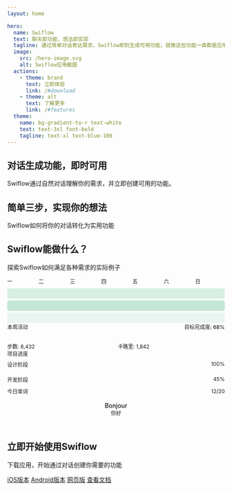 ```yaml
---
layout: home

hero:
  name: Swiflow
  text: 聊天即功能，想法即实现
  tagline: 通过简单对话表达需求，Swiflow即刻生成可用功能，就像这些功能一直都是应用的一部分。
  image:
    src: /hero-image.svg
    alt: Swiflow应用截图
  actions:
    - theme: brand
      text: 立即体验
      link: /#download
    - theme: alt
      text: 了解更多
      link: /#features
  theme:
    name: bg-gradient-to-r text-white
    text: text-3xl font-bold
    tagline: text-xl text-blue-100
---
```


<div class="feature-section" id="features">
  <div class="feature-container">
    <h2 class="section-title">对话生成功能，即时可用</h2>
    <p class="section-description">Swiflow通过自然对话理解你的需求，并立即创建可用的功能。</p>
    <div class="feature-grid">
      <FeatureCard 
        title="自然对话" 
        description="用自然语言表达你的需求，无需学习复杂的命令或语法。">
        <template #icon>
          <svg xmlns="http://www.w3.org/2000/svg" width="24" height="24" viewBox="0 0 24 24" fill="none" stroke="currentColor" stroke-width="2" stroke-linecap="round" stroke-linejoin="round">
            <path d="M21 15a2 2 0 0 1-2 2H7l-4 4V5a2 2 0 0 1 2-2h14a2 2 0 0 1 2 2z"></path>
          </svg>
        </template>
      </FeatureCard>
      <FeatureCard 
        title="即时生成" 
        description="几秒钟内生成功能，无需等待开发或更新。">
        <template #icon>
          <svg xmlns="http://www.w3.org/2000/svg" width="24" height="24" viewBox="0 0 24 24" fill="none" stroke="currentColor" stroke-width="2" stroke-linecap="round" stroke-linejoin="round">
            <polygon points="13 2 3 14 12 14 11 22 21 10 12 10 13 2"></polygon>
          </svg>
        </template>
      </FeatureCard>
      <FeatureCard 
        title="无缝集成" 
        description="生成的功能与应用完美融合，就像它一直都是应用的一部分。">
        <template #icon>
          <svg xmlns="http://www.w3.org/2000/svg" width="24" height="24" viewBox="0 0 24 24" fill="none" stroke="currentColor" stroke-width="2" stroke-linecap="round" stroke-linejoin="round">
            <path d="M2 17h2v.5H3v1h1v.5H2v1h3v-4H2v1zm3-8h1V4H2v1h2v4zm-1 3h1.8L2 15.1v.9h3v-1H3.2L6 10.9V10H3v1zm5-6v2h2V6H9v2h2v2h1V9h2V7h-2V5h-1v2h-2zM17 14h-1v3h-2v1h5v-1h-2v-3zm-1-4h2v.5h-1v1h1v.5h-2v1h3v-4h-3v1z"></path>
          </svg>
        </template>
      </FeatureCard>
      <FeatureCard 
        title="个性化定制" 
        description="根据你的具体需求定制功能，而不是使用通用解决方案。">
        <template #icon>
          <svg xmlns="http://www.w3.org/2000/svg" width="24" height="24" viewBox="0 0 24 24" fill="none" stroke="currentColor" stroke-width="2" stroke-linecap="round" stroke-linejoin="round">
            <path d="M19.439 7.85c-.049.322.059.648.289.878l1.568 1.568c.47.47.706 1.087.706 1.704s-.235 1.233-.706 1.704l-1.611 1.611a.98.98 0 0 1-.837.276c-.47-.07-.802-.48-.743-.95l.09-.706c.071-.564-.224-1.105-.743-1.337a1.009 1.009 0 0 0-1.337.743l-.289 2.2c-.070.471.224 1.105.743 1.337.413.177.882.12 1.244-.09l1.292-1.293c1.881-1.881 2.83-4.398 2.83-6.913 0-2.515-.949-5.033-2.83-6.913l-1.292-1.293a1.008 1.008 0 0 0-1.244-.09c-.519.232-.813.866-.743-1.337l.289 2.2c.07.47.48.8.949.742.471-.07.802-.48.743-.95l-.09-.705a.979.979 0 0 1 .277-.837l1.611-1.611a2.407 2.407 0 0 1 1.704-.706 2.407 2.407 0 0 1 1.704.706l1.568 1.568c.23.23.338.556.289.878z"></path>
            <path d="M7.304 11.282a1.009 1.009 0 0 0 1.337-.743l.289-2.2c.07-.471-.224-1.105-.743-1.337a1.009 1.009 0 0 0-1.337.743l-.289 2.2c-.07.471.224 1.105.743 1.337z"></path>
            <path d="M4.56 16.15c.049-.322-.059-.648-.289-.878l-1.568-1.568A2.407 2.407 0 0 1 2 11.999c0-.617.235-1.233.706-1.704L4.316 8.68a.979.979 0 0 1 .837-.276c.47.07.802.48.743.95l-.09.705c-.071.564.224 1.105.743 1.337a1.009 1.009 0 0 0 1.337-.743l.289-2.2c.07-.471-.224-1.105-.743-1.337a1.009 1.009 0 0 0-1.244.09l-1.292 1.293c-1.881 1.881-2.83 4.398-2.83 6.913 0 2.515.949 5.033 2.83 6.913l1.292 1.293c.362.21.831.267 1.244.09.519-.232.813-.866.743-1.337l-.289-2.2c-.07-.47-.48-.8-.949-.742-.471.07-.802.48-.743.95l.09.705a.979.979 0 0 1-.277.837l-1.611 1.611a2.407 2.407 0 0 1-1.704.706 2.407 2.407 0 0 1-1.704-.706l-1.568-1.568c-.23-.23-.338-.556-.289-.878z"></path>
            <path d="M16.696 12.718a1.009 1.009 0 0 0-1.337.743l-.289 2.2c-.07.471.224 1.105.743 1.337a1.009 1.009 0 0 0 1.337-.743l.289-2.2c.07-.471-.224-1.105-.743-1.337z"></path>
          </svg>
        </template>
      </FeatureCard>
      <FeatureCard 
        title="持续学习" 
        description="系统会记住你的偏好，随着使用变得更加智能和个性化。">
        <template #icon>
          <svg xmlns="http://www.w3.org/2000/svg" width="24" height="24" viewBox="0 0 24 24" fill="none" stroke="currentColor" stroke-width="2" stroke-linecap="round" stroke-linejoin="round">
            <path d="M17 1l4 4-4 4"></path>
            <path d="M3 11V9a4 4 0 0 1 4-4h14"></path>
            <path d="M7 23l-4-4 4-4"></path>
            <path d="M21 13v2a4 4 0 0 1-4 4H3"></path>
          </svg>
        </template>
      </FeatureCard>
      <FeatureCard 
        title="创意激发" 
        description="提供建议和灵感，帮助你发现新的可能性和解决方案。">
        <template #icon>
          <svg xmlns="http://www.w3.org/2000/svg" width="24" height="24" viewBox="0 0 24 24" fill="none" stroke="currentColor" stroke-width="2" stroke-linecap="round" stroke-linejoin="round">
            <path d="M12 2l.642.005.643.022.643.05.608.085.607.121.535.176.535.233.43.29.43.347.323.403.323.46.217.517.216.573.074.627.073.684v.684l-.073.684-.074.627-.216.573-.217.517-.323.46-.323.403-.43.347-.43.29-.535.233-.535.176-.607.121-.608.085-.643.05-.643.022L12 22l-.642-.005-.643-.022-.643-.05-.608-.085-.607-.121-.535-.176-.535-.233-.43-.29-.43-.347-.323-.403-.323-.46-.217-.517-.216-.573-.074-.627-.073-.684v-.684l.073-.684.074-.627.216-.573.217-.517.323-.46.323-.403.43-.347.43-.29.535-.233.535-.176.607-.121.608-.085.643-.05.643-.022L12 2z"></path>
          </svg>
        </template>
      </FeatureCard>
    </div>
  </div>
</div>

<div class="feature-section alt" id="how-it-works">
  <div class="feature-container">
    <h2 class="section-title">简单三步，实现你的想法</h2>
    <p class="section-description">Swiflow如何将你的对话转化为实用功能</p>
    <div class="steps-container">
      <StepCard 
        number="1" 
        title="表达需求" 
        description="通过自然对话告诉Swiflow你需要什么功能或工具。" 
      />
      <StepCard 
        number="2" 
        title="AI理解与创建" 
        description="Swiflow的AI引擎理解你的需求，并快速生成相应的功能。" 
      />
      <StepCard 
        number="3" 
        title="立即使用" 
        description="生成的功能立即可用，无需额外安装或配置。" 
      />
    </div>
  </div>
</div>

<div class="feature-section" id="use-cases">
  <div class="feature-container">
    <h2 class="section-title">Swiflow能做什么？</h2>
    <p class="section-description">探索Swiflow如何满足各种需求的实际例子</p>
    <div class="use-case-grid">
      <UseCaseCard 
        query="我需要一个每周计划表，可以帮我安排工作和个人任务" 
        title="个性化周计划工具" 
        description="Swiflow生成一个完整的周计划工具，包括任务分类、优先级设置和提醒功能。">
        <div style="display: grid; grid-template-columns: repeat(7, 1fr); gap: 0.25rem; font-size: 0.75rem; font-weight: 500; margin-bottom: 0.5rem;">
          <div>一</div>
          <div>二</div>
          <div>三</div>
          <div>四</div>
          <div>五</div>
          <div>六</div>
          <div>日</div>
        </div>
        <div style="display: flex; flex-direction: column; gap: 0.25rem;">
          <div style="height: 1.5rem; background-color: rgba(62, 175, 124, 0.2); border-radius: 0.25rem;"></div>
          <div style="height: 1.5rem; background-color: rgba(62, 175, 124, 0.3); border-radius: 0.25rem;"></div>
          <div style="height: 1.5rem; background-color: rgba(62, 175, 124, 0.1); border-radius: 0.25rem;"></div>
        </div>
      </UseCaseCard>
      <UseCaseCard 
        query="帮我创建一个工具，可以跟踪我的健身进度和饮食" 
        title="健康生活追踪器" 
        description="Swiflow生成一个健康追踪工具，记录运动数据、饮食摄入和进度统计。">
        <div style="display: flex; justify-content: space-between; font-size: 0.75rem; font-weight: 500; margin-bottom: 0.5rem;">
          <span>本周活动</span>
          <span>目标完成度: 68%</span>
        </div>
        <div style="height: 0.5rem; background-color: var(--vp-c-bg-soft); margin-bottom: 0.75rem; border-radius: 9999px; overflow: hidden;">
          <div style="height: 100%; background-color: var(--vp-c-brand); width: 68%;"></div>
        </div>
        <div style="display: grid; grid-template-columns: repeat(2, 1fr); gap: 0.5rem; font-size: 0.75rem;">
          <div>步数: 8,432</div>
          <div>卡路里: 1,842</div>
        </div>
      </UseCaseCard>
      <UseCaseCard 
        query="我想要一个工具来管理我的项目和团队任务" 
        title="项目管理助手" 
        description="Swiflow创建一个项目管理工具，包括任务分配、进度跟踪和团队协作功能。">
        <div style="font-size: 0.75rem; font-weight: 500; margin-bottom: 0.5rem;">项目进度</div>
        <div style="display: flex; flex-direction: column; gap: 0.5rem;">
          <div>
            <div style="display: flex; justify-content: space-between; font-size: 0.75rem;">
              <span>设计阶段</span>
              <span>100%</span>
            </div>
            <div style="height: 0.375rem; background-color: var(--vp-c-bg-soft); border-radius: 9999px; overflow: hidden; margin-top: 0.25rem;">
              <div style="height: 100%; background-color: var(--vp-c-brand); width: 100%;"></div>
            </div>
          </div>
          <div>
            <div style="display: flex; justify-content: space-between; font-size: 0.75rem;">
              <span>开发阶段</span>
              <span>45%</span>
            </div>
            <div style="height: 0.375rem; background-color: var(--vp-c-bg-soft); border-radius: 9999px; overflow: hidden; margin-top: 0.25rem;">
              <div style="height: 100%; background-color: var(--vp-c-brand); width: 45%;"></div>
            </div>
          </div>
        </div>
      </UseCaseCard>
      <UseCaseCard 
        query="我需要一个简单的工具来学习新语言的单词" 
        title="语言学习卡片" 
        description="Swiflow生成一个语言学习工具，包括单词卡片、发音指导和学习进度追踪。">
        <div style="display: flex; justify-content: space-between; align-items: center; margin-bottom: 0.5rem;">
          <div style="font-size: 0.75rem; font-weight: 500;">今日单词</div>
          <div style="font-size: 0.75rem;">12/20</div>
        </div>
        <div style="background-color: var(--vp-c-bg); padding: 0.5rem; border-radius: 0.375rem; margin-bottom: 0.5rem; text-align: center;">
          <div style="font-weight: 500;">Bonjour</div>
          <div style="font-size: 0.75rem; color: var(--vp-c-text-2);">你好</div>
        </div>
        <div style="display: flex; justify-content: center; gap: 0.5rem;">
          <div style="width: 0.5rem; height: 0.5rem; border-radius: 9999px; background-color: var(--vp-c-brand);"></div>
          <div style="width: 0.5rem; height: 0.5rem; border-radius: 9999px; background-color: var(--vp-c-bg-soft);"></div>
          <div style="width: 0.5rem; height: 0.5rem; border-radius: 9999px; background-color: var(--vp-c-bg-soft);"></div>
        </div>
      </UseCaseCard>
    </div>
  </div>
</div>

<div class="feature-section alt" id="download">
  <div class="feature-container">
    <h2 class="section-title">立即开始使用Swiflow</h2>
    <p class="section-description">下载应用，开始通过对话创建你需要的功能</p>
    <div class="download-buttons">
      <a href="#" class="vp-button medium brand">iOS版本</a>
      <a href="#" class="vp-button medium brand">Android版本</a>
      <a href="#" class="vp-button medium brand">网页版</a>
      <a href="/docs/" class="vp-button medium alt">查看文档</a>
    </div>
  </div>
</div>
